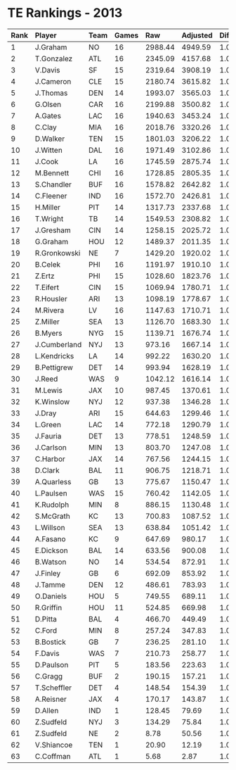 # TE Rankings - 2013

| Rank | Player       | Team | Games | Raw     | Adjusted | Difficulty | Avg/Game | Typical | Consistency | Trend    |
| :----| :------------| :----| :-----| :-------| :--------| :----------| :--------| :-------| :-----------| :--------|
| 1    | J.Graham     | NO   | 16    | 2988.44 | 4949.59  | 1.000      | 309.35   | 336.75  | 9/0/7       | +135.1%  |
| 2    | T.Gonzalez   | ATL  | 16    | 2345.09 | 4157.68  | 1.000      | 259.85   | 248.26  | 10/0/6      | +157.5%  |
| 3    | V.Davis      | SF   | 15    | 2319.64 | 3908.19  | 1.000      | 260.55   | 257.11  | 8/1/6       | +142.4%  |
| 4    | J.Cameron    | CLE  | 15    | 2180.74 | 3615.82  | 1.000      | 241.05   | 275.80  | 11/0/4      | +147.4%  |
| 5    | J.Thomas     | DEN  | 14    | 1993.07 | 3565.03  | 1.000      | 254.64   | 230.81  | 5/0/9       | +98.2%   |
| 6    | G.Olsen      | CAR  | 16    | 2199.88 | 3500.82  | 1.000      | 218.80   | 215.96  | 7/2/7       | +100.3%  |
| 7    | A.Gates      | LAC  | 16    | 1940.63 | 3453.24  | 1.000      | 215.83   | 224.49  | 9/3/4       | +83.5%   |
| 8    | C.Clay       | MIA  | 16    | 2018.76 | 3320.26  | 1.000      | 207.52   | 201.13  | 10/0/6      | +142.7%  |
| 9    | D.Walker     | TEN  | 15    | 1801.03 | 3206.22  | 1.000      | 213.75   | 230.25  | 9/2/4       | +114.9%  |
| 10   | J.Witten     | DAL  | 16    | 1971.49 | 3102.86  | 1.000      | 193.93   | 221.74  | 10/0/6      | +183.4%  |
| 11   | J.Cook       | LA   | 16    | 1745.59 | 2875.74  | 1.000      | 179.73   | 190.90  | 9/3/4       | +180.7%  |
| 12   | M.Bennett    | CHI  | 16    | 1728.85 | 2805.35  | 1.000      | 175.33   | 185.04  | 9/1/6       | +132.7%  |
| 13   | S.Chandler   | BUF  | 16    | 1578.82 | 2642.82  | 1.000      | 165.18   | 164.77  | 9/0/7       | +156.3%  |
| 14   | C.Fleener    | IND  | 16    | 1572.70 | 2426.81  | 1.000      | 151.68   | 156.06  | 8/1/7       | +255.9%  |
| 15   | H.Miller     | PIT  | 14    | 1317.73 | 2337.68  | 1.000      | 166.98   | 143.44  | 6/1/7       | +136.1%  |
| 16   | T.Wright     | TB   | 14    | 1549.53 | 2308.82  | 1.000      | 164.92   | 152.53  | 7/1/6       | +254.3%  |
| 17   | J.Gresham    | CIN  | 14    | 1258.15 | 2025.72  | 1.000      | 144.69   | 134.92  | 6/0/8       | +117.1%  |
| 18   | G.Graham     | HOU  | 12    | 1489.37 | 2011.35  | 1.000      | 167.61   | 203.23  | 8/1/3       | INACTIVE |
| 19   | R.Gronkowski | NE   | 7     | 1429.20 | 1920.02  | 1.000      | 274.29   | 266.36  | 3/1/3       | INACTIVE |
| 20   | B.Celek      | PHI  | 16    | 1191.97 | 1910.10  | 1.000      | 119.38   | 135.07  | 10/0/6      | +304.4%  |
| 21   | Z.Ertz       | PHI  | 15    | 1028.60 | 1823.76  | 1.000      | 121.58   | 97.32   | 7/0/8       | +276.8%  |
| 22   | T.Eifert     | CIN  | 15    | 1069.94 | 1780.71  | 1.000      | 118.71   | 115.04  | 8/0/7       | +248.4%  |
| 23   | R.Housler    | ARI  | 13    | 1098.19 | 1778.67  | 1.000      | 136.82   | 142.80  | 7/1/5       | +392.8%  |
| 24   | M.Rivera     | LV   | 16    | 1147.63 | 1710.71  | 1.000      | 106.92   | 107.43  | 9/2/5       | +235.5%  |
| 25   | Z.Miller     | SEA  | 13    | 1126.70 | 1683.30  | 1.000      | 129.48   | 113.17  | 7/0/6       | +180.9%  |
| 26   | B.Myers      | NYG  | 15    | 1139.71 | 1676.74  | 1.000      | 111.78   | 112.46  | 7/2/6       | +187.8%  |
| 27   | J.Cumberland | NYJ  | 13    | 973.16  | 1667.14  | 1.000      | 128.24   | 106.16  | 6/1/6       | +304.7%  |
| 28   | L.Kendricks  | LA   | 14    | 992.22  | 1630.20  | 1.000      | 116.44   | 106.87  | 6/2/6       | +210.2%  |
| 29   | B.Pettigrew  | DET  | 14    | 993.94  | 1628.19  | 1.000      | 116.30   | 118.04  | 6/1/7       | +179.3%  |
| 30   | J.Reed       | WAS  | 9     | 1042.12 | 1616.14  | 1.000      | 179.57   | 166.42  | 5/1/3       | INACTIVE |
| 31   | M.Lewis      | JAX  | 10    | 987.45  | 1370.61  | 1.000      | 137.06   | 144.95  | 6/0/4       | +196.0%  |
| 32   | K.Winslow    | NYJ  | 12    | 937.38  | 1346.28  | 1.000      | 112.19   | 112.91  | 7/0/5       | +200.5%  |
| 33   | J.Dray       | ARI  | 15    | 644.63  | 1299.46  | 1.000      | 86.63    | 89.98   | 10/0/5      | +281.8%  |
| 34   | L.Green      | LAC  | 14    | 772.18  | 1290.79  | 1.000      | 92.20    | 73.02   | 7/1/6       | +1106.4% |
| 35   | J.Fauria     | DET  | 13    | 778.51  | 1248.59  | 1.000      | 96.05    | 84.58   | 7/0/6       | +420.8%  |
| 36   | J.Carlson    | MIN  | 13    | 803.70  | 1247.08  | 1.000      | 95.93    | 76.80   | 7/0/6       | INACTIVE |
| 37   | C.Harbor     | JAX  | 14    | 767.56  | 1244.15  | 1.000      | 88.87    | 83.59   | 8/0/6       | +395.0%  |
| 38   | D.Clark      | BAL  | 11    | 906.75  | 1218.71  | 1.000      | 110.79   | 108.09  | 6/1/4       | INACTIVE |
| 39   | A.Quarless   | GB   | 13    | 775.67  | 1150.47  | 1.000      | 88.50    | 69.24   | 7/1/5       | +338.8%  |
| 40   | L.Paulsen    | WAS  | 15    | 760.42  | 1142.05  | 1.000      | 76.14    | 73.65   | 8/0/7       | +807.0%  |
| 41   | K.Rudolph    | MIN  | 8     | 886.15  | 1130.48  | 1.000      | 141.31   | 152.16  | 5/1/2       | INACTIVE |
| 42   | S.McGrath    | KC   | 13    | 700.83  | 1087.52  | 1.000      | 83.66    | 67.84   | 6/0/7       | +288.2%  |
| 43   | L.Willson    | SEA  | 13    | 638.84  | 1051.42  | 1.000      | 80.88    | 56.00   | 7/0/6       | +647.9%  |
| 44   | A.Fasano     | KC   | 9     | 647.69  | 980.17   | 1.000      | 108.91   | 106.51  | 5/0/4       | +173.2%  |
| 45   | E.Dickson    | BAL  | 14    | 633.56  | 900.08   | 1.000      | 64.29    | 66.10   | 8/0/6       | +214.1%  |
| 46   | B.Watson     | NO   | 14    | 534.54  | 872.91   | 1.000      | 62.35    | 58.09   | 7/1/6       | +355.6%  |
| 47   | J.Finley     | GB   | 6     | 692.09  | 853.92   | 1.000      | 142.32   | 153.29  | 2/2/2       | INACTIVE |
| 48   | J.Tamme      | DEN  | 12    | 486.61  | 783.93   | 1.000      | 65.33    | 66.24   | 8/0/4       | +698.7%  |
| 49   | O.Daniels    | HOU  | 5     | 749.55  | 689.11   | 1.000      | 137.82   | 148.95  | 3/0/2       | INACTIVE |
| 50   | R.Griffin    | HOU  | 11    | 524.85  | 669.98   | 1.000      | 60.91    | 66.36   | 6/0/5       | +1231.7% |
| 51   | D.Pitta      | BAL  | 4     | 466.70  | 449.49   | 1.000      | 112.37   | 116.24  | 2/0/2       | N/A      |
| 52   | C.Ford       | MIN  | 8     | 257.24  | 347.83   | 1.000      | 43.48    | 52.74   | 6/0/2       | +557.6%  |
| 53   | B.Bostick    | GB   | 7     | 236.25  | 281.10   | 1.000      | 40.16    | 35.55   | 3/0/4       | +7302.5% |
| 54   | F.Davis      | WAS  | 7     | 210.73  | 258.77   | 1.000      | 36.97    | 33.19   | 4/0/3       | +649.1%  |
| 55   | D.Paulson    | PIT  | 5     | 183.56  | 223.63   | 1.000      | 44.73    | 35.33   | 2/0/3       | N/A      |
| 56   | C.Gragg      | BUF  | 2     | 190.15  | 157.21   | 1.000      | 78.60    | 78.60   | 1/0/1       | N/A      |
| 57   | T.Scheffler  | DET  | 4     | 148.54  | 154.39   | 1.000      | 38.60    | 58.61   | 3/0/1       | INACTIVE |
| 58   | A.Reisner    | JAX  | 4     | 170.17  | 143.87   | 1.000      | 35.97    | 50.76   | 3/0/1       | INACTIVE |
| 59   | D.Allen      | IND  | 1     | 128.45  | 79.69    | 1.000      | 79.69    | 79.69   | 0/1/0       | INACTIVE |
| 60   | Z.Sudfeld    | NYJ  | 3     | 134.29  | 75.84    | 1.000      | 25.28    | 12.98   | 2/0/3       | N/A      |
| 61   | Z.Sudfeld    | NE   | 2     | 8.78    | 50.56    | 1.000      | 25.28    | 12.98   | 2/0/3       | N/A      |
| 62   | V.Shiancoe   | TEN  | 1     | 20.90   | 12.19    | 1.000      | 12.19    | 12.19   | 0/1/0       | INACTIVE |
| 63   | C.Coffman    | ATL  | 1     | 5.68    | 2.87     | 1.000      | 2.87     | 2.87    | 0/1/0       | INACTIVE |

